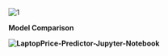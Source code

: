 ![1](https://user-images.githubusercontent.com/113234633/208248053-de8898ea-5f32-4bad-956e-2c0a91d3039b.png)
 
<b>Model Comparison<b/>

![LaptopPrice-Predictor-Jupyter-Notebook](https://user-images.githubusercontent.com/113234633/208248093-82480006-33e8-4398-9ca8-04832f6fef9a.png)
